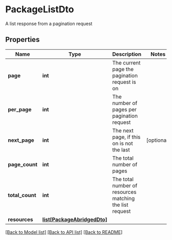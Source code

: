 # PackageListDto

A list response from a pagination request
## Properties
Name | Type | Description | Notes
------------ | ------------- | ------------- | -------------
**page** | **int** | The current page the pagination request is on | 
**per_page** | **int** | The number of pages per pagination request | 
**next_page** | **int** | The next page, if this on is not the last | [optional] 
**page_count** | **int** | The total number of pages | 
**total_count** | **int** | The total number of resources matching the list request | 
**resources** | [**list[PackageAbridgedDto]**](PackageAbridgedDto.md) |  | 

[[Back to Model list]](../README.md#documentation-for-models) [[Back to API list]](../README.md#documentation-for-api-endpoints) [[Back to README]](../README.md)


